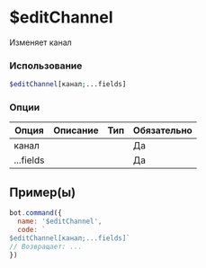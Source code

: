 # $editChannel
Изменяет канал
### Использование
```php
$editChannel[канал;...fields]
```

### Опции

| Опция | Описание | Тип | Обязательно |
|--------|-------------|------|----------|
| канал |  |  | Да | 
| ...fields |  |  | Да | 
## Пример(ы)

```javascript
bot.command({
  name: '$editChannel',
  code: `
$editChannel[канал;...fields]`
// Возвращает: ...
})
```
